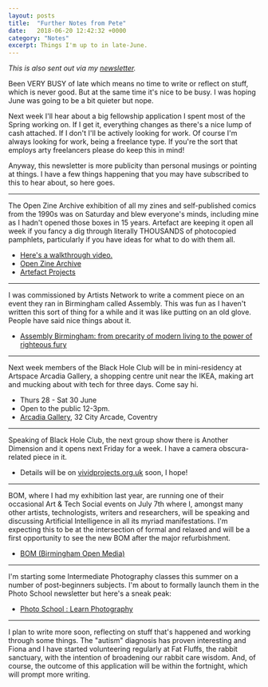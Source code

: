 ```yaml
---
layout: posts
title:  "Further Notes from Pete"
date:   2018-06-20 12:42:32 +0000
category: "Notes"
excerpt: Things I'm up to in late-June.  
---
```


*This is also sent out via my [newsletter](http://tinyletter.com/peteashton).*

Been VERY BUSY of late which means no time to write or reflect on stuff, which is never good. But at the same time it's nice to be busy. I was hoping June was going to be a bit quieter but nope.

Next week I'll hear about a big fellowship application I spent most of the Spring working on. If I get it, everything changes as there's a nice lump of cash attached. If I don't I'll be actively looking for work. Of course I'm always looking for work, being a freelance type. If you're the sort that employs arty freelancers please do keep this in mind!

Anyway, this newsletter is more publicity than personal musings or pointing at things. I have a few things happening that you may have subscribed to this to hear about, so here goes.

- - - -

The Open Zine Archive exhibition of all my zines and self-published comics from the 1990s was on Saturday and blew everyone's minds, including mine as I hadn't opened those boxes in 15 years. Artefact are keeping it open all week if you fancy a dig through literally THOUSANDS of photocopied pamphlets, particularly if you have ideas for what to do with them all.

* [Here's a walkthrough video.](https://vimeo.com/275400436)
* [Open Zine Archive](https://www.crosscityzine.org/oza)
* [Artefact Projects](https://www.artefactstirchley.co.uk)

- - - -

I was commissioned by Artists Network to write a comment piece on an event they ran in Birmingham called Assembly. This was fun as I haven't written this sort of thing for a while and it was like putting on an old glove. People have said nice things about it.

* [Assembly Birmingham: from precarity of modern living to the power of righteous fury](http://www.a-n.co.uk/news/assembly-birmingham-precarity-modern-living-power-righteous-fury/)

- - - -

Next week members of the Black Hole Club will be in mini-residency at Artspace Arcadia Gallery, a shopping centre unit near the IKEA, making art and mucking about with tech for three days. Come say hi.

* Thurs 28 -  Sat 30 June
* Open to the public 12-3pm.
* [Arcadia Gallery](http://coventry-artspace.co.uk/lesson/artspace-arcadia-gallery/), 32 City Arcade, Coventry

- - - -

Speaking of Black Hole Club, the next group show there is Another Dimension and it opens next Friday for a week. I have a camera obscura-related piece in it.

* Details will be on [vividprojects.org.uk](http://www.vividprojects.org.uk) soon, I hope!

- - - -

BOM, where I had my exhibition last year, are running one of their occasional Art & Tech Social events on July 7th where I, amongst many other artists, technologists, writers and researchers, will be speaking and discussing Artificial Intelligence in all its myriad manifestations. I'm expecting this to be at the intersection of formal and relaxed and will be a first opportunity to see the new BOM after the major refurbishment.

* [BOM (Birmingham Open Media)](https://www.bom.org.uk)

- - - -

I'm starting some Intermediate Photography classes this summer on a number of post-beginners subjects. I'm about to formally launch them in the Photo School newsletter but here's a sneak peak:

* [Photo School : Learn Photography](http://photo-school.co.uk/learn/)

- - - -

I plan to write more soon, reflecting on stuff that's happened and working through some things. The "autism" diagnosis has proven interesting and Fiona and I have started volunteering regularly at Fat Fluffs, the rabbit sanctuary, with the intention of broadening our rabbit care wisdom. And, of course, the outcome of this application will be within the fortnight, which will prompt more writing.
